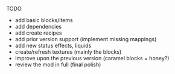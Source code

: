 TODO
- add basic blocks/items
- add dependencies
- add create recipes
- add prior version support (implement missing mappings)
- add new status effects, liquids
- create/refresh textures (mainly the blocks)
- improve upon the previous version (caramel blocks = honey?)
- review the mod in full (final polish)
